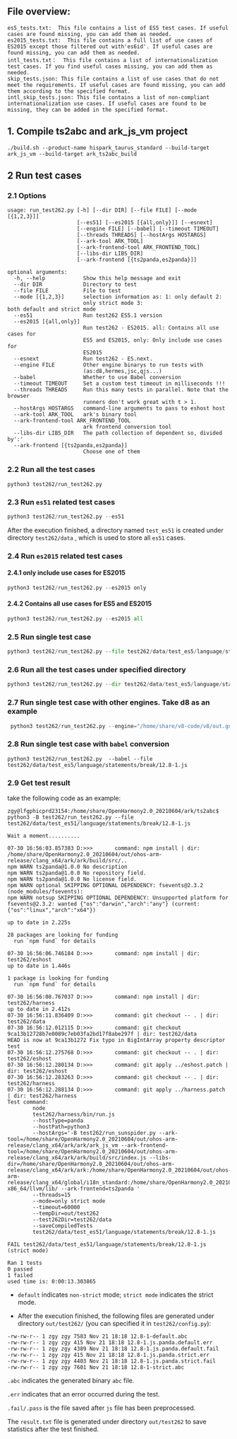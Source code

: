 ## File overview:
```
es5_tests.txt:  This file contains a list of ES5 test cases. If useful cases are found missing, you can add them as needed.
es2015_tests.txt:  This file contains a full list of use cases of ES2015 except those filtered out with'es6id'. If useful cases are found missing, you can add them as needed.
intl_tests.txt：  This file contains a list of internationalization test cases. If you find useful cases missing, you can add them as needed.
skip_tests.json: This file contains a list of use cases that do not meet the requirements. If useful cases are found missing, you can add them according to the specified format.
intl_skip_tests.json: This file contains a list of non-compliant internationalization use cases. If useful cases are found to be missing, they can be added in the specified format.
```

## 1. Compile ts2abc and ark_js_vm project
```
./build.sh --product-name hispark_taurus_standard --build-target ark_js_vm --build-target ark_ts2abc_build
```

## 2 Run test cases

### 2.1 Options
```
usage: run_test262.py [-h] [--dir DIR] [--file FILE] [--mode [{1,2,3}]]
                      [--es51] [--es2015 [{all,only}]] [--esnext]
                      [--engine FILE] [--babel] [--timeout TIMEOUT]
                      [--threads THREADS] [--hostArgs HOSTARGS]
                      [--ark-tool ARK_TOOL]
                      [--ark-frontend-tool ARK_FRONTEND_TOOL]
                      [--libs-dir LIBS_DIR]
                      [--ark-frontend [{ts2panda,es2panda}]]

optional arguments:
  -h, --help            Show this help message and exit
  --dir DIR             Directory to test
  --file FILE           File to test
  --mode [{1,2,3}]      selection information as: 1: only default 2:
                        only strict mode 3: both default and strict mode
  --es51                Run test262 ES5.1 version
  --es2015 [{all,only}]
                        Run test262 - ES2015. all: Contains all use cases for
                        ES5 and ES2015, only: Only include use cases for
                        ES2015
  --esnext              Run test262 - ES.next.
  --engine FILE         Other engine binarys to run tests with
                        (as:d8,hermes,jsc,qjs...)
  --babel               Whether to use Babel conversion
  --timeout TIMEOUT     Set a custom test timeout in milliseconds !!!
  --threads THREADS     Run this many tests in parallel. Note that the browser
                        runners don't work great with t > 1.
  --hostArgs HOSTARGS   command-line arguments to pass to eshost host
  --ark-tool ARK_TOOL   ark's binary tool
  --ark-frontend-tool ARK_FRONTEND_TOOL
                        ark frontend conversion tool
  --libs-dir LIBS_DIR   The path collection of dependent so, divided by':'
  --ark-frontend [{ts2panda,es2panda}]
                        Choose one of them
```

### 2.2 Run all the test cases

```
python3 test262/run_test262.py
```

### 2.3 Run `es51` related test cases

```python
python3 test262/run_test262.py --es51
```

After the execution finished, a directory named `test_es51` is created under directory `test262/data` , which is used to store all `es51` cases.

### 2.4 Run `es2015` related test cases
#### 2.4.1 only include use cases for ES2015
```python
python3 test262/run_test262.py --es2015 only
```
#### 2.4.2  Contains all use cases for ES5 and ES2015
```python
python3 test262/run_test262.py --es2015 all
```

### 2.5 Run single test case

```python
python3 test262/run_test262.py --file test262/data/test_es5/language/statements/break/12.8-1.js
```

### 2.6 Run all the test cases under specified directory

```python
python3 test262/run_test262.py --dir test262/data/test_es5/language/statements
```

### 2.7 Run single test case with other engines. Take d8 as an example

```python
 python3 test262/run_test262.py --engine="/home/share/v8-code/v8/out.gn/x64.release/d8" --file test262/data/test_es5/language/statements/break/12.8-1.js
```
### 2.8 Run single test case with `babel` conversion
```
python3 test262/run_test262.py  --babel --file test262/data/test_es5/language/statements/break/12.8-1.js
```

### 2.9 Get test result

take the following code as an example:

```shell
zgy@lfgphicprd23154:/home/share/OpenHarmony2.0_20210604/ark/ts2abc$ python3 -B test262/run_test262.py --file test262/data/test_es51/language/statements/break/12.8-1.js

Wait a moment..........

07-30 16:56:03.857383 D:>>>       command: npm install | dir: /home/share/OpenHarmony2.0_20210604/out/ohos-arm-release/clang_x64/ark/ark/build/src/..
npm WARN ts2panda@1.0.0 No description
npm WARN ts2panda@1.0.0 No repository field.
npm WARN ts2panda@1.0.0 No license field.
npm WARN optional SKIPPING OPTIONAL DEPENDENCY: fsevents@2.3.2 (node_modules/fsevents):
npm WARN notsup SKIPPING OPTIONAL DEPENDENCY: Unsupported platform for fsevents@2.3.2: wanted {"os":"darwin","arch":"any"} (current: {"os":"linux","arch":"x64"})

up to date in 2.225s

28 packages are looking for funding
  run `npm fund` for details

07-30 16:56:06.746184 D:>>>       command: npm install | dir: test262/eshost
up to date in 1.446s

1 package is looking for funding
  run `npm fund` for details

07-30 16:56:08.767037 D:>>>       command: npm install | dir: test262/harness
up to date in 2.412s
07-30 16:56:11.836409 D:>>>       command: git checkout -- . | dir: test262/data
07-30 16:56:12.012115 D:>>>       command: git checkout 9ca13b12728b7e0089c7eb03fa2bd17f8abe297f | dir: test262/data
HEAD is now at 9ca13b1272 Fix typo in BigIntArray property descriptor test
07-30 16:56:12.275768 D:>>>       command: git checkout -- . | dir: test262/eshost
07-30 16:56:12.280134 D:>>>       command: git apply ../eshost.patch | dir: test262/eshost
07-30 16:56:12.283263 D:>>>       command: git checkout -- . | dir: test262/harness
07-30 16:56:12.288134 D:>>>       command: git apply ../harness.patch | dir: test262/harness
Test command:
        node
        test262/harness/bin/run.js
        --hostType=panda
        --hostPath=python3
        --hostArgs='-B test262/run_sunspider.py --ark-tool=/home/share/OpenHarmony2.0_20210604/out/ohos-arm-release/clang_x64/ark/ark/ark_js_vm --ark-frontend-tool=/home/share/OpenHarmony2.0_20210604/out/ohos-arm-release/clang_x64/ark/ark/build/src/index.js --libs-dir=/home/share/OpenHarmony2.0_20210604/out/ohos-arm-release/clang_x64/ark/ark:/home/share/OpenHarmony2.0_20210604/out/ohos-arm-release/clang_x64/global/i18n_standard:/home/share/OpenHarmony2.0_20210604/prebuilts/clang/ohos/linux-x86_64/llvm/lib/ --ark-frontend=ts2panda '
        --threads=15
        --mode=only strict mode
        --timeout=60000
        --tempDir=out/test262
        --test262Dir=test262/data
        --saveCompiledTests
        test262/data/test_es51/language/statements/break/12.8-1.js

FAIL test262/data/test_es51/language/statements/break/12.8-1.js (strict mode)

Ran 1 tests
0 passed
1 failed
used time is: 0:00:13.303865
```

* `default` indicates `non-strict` mode; `strict mode` indicates the strict mode.

* After the execution finished, the following files are generated under directory `out/test262/` (you can specified it in `test262/config.py`):

```
-rw-rw-r-- 1 zgy zgy 7583 Nov 21 18:18 12.8-1-default.abc
-rw-rw-r-- 1 zgy zgy 415 Nov 21 18:18 12.8-1.js.panda.default.err
-rw-rw-r-- 1 zgy zgy 4389 Nov 21 18:18 12.8-1.js.panda.default.fail
-rw-rw-r-- 1 zgy zgy 415 Nov 21 18:18 12.8-1.js.panda.strict.err
-rw-rw-r-- 1 zgy zgy 4403 Nov 21 18:18 12.8-1.js.panda.strict.fail
-rw-rw-r-- 1 zgy zgy 7601 Nov 21 18:18 12.8-1-strict.abc
```

`.abc` indicates the generated binary `abc` file.

`.err` indicates that an error occurred during the test.

`.fail/.pass` is the file saved after `js` file has been preprocessed.

The `result.txt` file is generated under directory `out/test262` to save statistics after the test finished.

